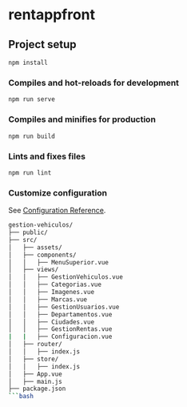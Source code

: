 # rentappfront

## Project setup
```
npm install
```

### Compiles and hot-reloads for development
```
npm run serve
```

### Compiles and minifies for production
```
npm run build
```

### Lints and fixes files
```
npm run lint
```

### Customize configuration
See [Configuration Reference](https://cli.vuejs.org/config/).

```bash
gestion-vehiculos/
├── public/
├── src/
│   ├── assets/
│   ├── components/
│   │   ├── MenuSuperior.vue
│   ├── views/
│   │   ├── GestionVehiculos.vue
│   │   ├── Categorias.vue
│   │   ├── Imagenes.vue
│   │   ├── Marcas.vue
│   │   ├── GestionUsuarios.vue
│   │   ├── Departamentos.vue
│   │   ├── Ciudades.vue
│   │   ├── GestionRentas.vue
|   |   ├── Configuracion.vue
│   ├── router/
│   │   ├── index.js
│   ├── store/
│   │   ├── index.js
│   ├── App.vue
│   ├── main.js
├── package.json
```bash